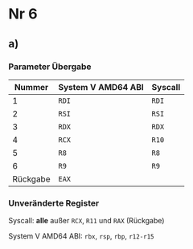 # Nr 6
## a)
### Parameter Übergabe
|Nummer|System V AMD64 ABI|Syscall|
|------|------------------|-------|
|1     |`RDI`             |`RDI`  |
|2     |`RSI`             |`RSI`  |
|3     |`RDX`             |`RDX`  |
|4     |`RCX`             |`R10`  |
|5     |`R8`              |`R8`   |
|6     |`R9`              |`R9`   |
|Rückgabe|`EAX`           |       |

### Unveränderte Register
Syscall: **alle** außer `RCX`, `R11` und `RAX` (Rückgabe)

System V AMD64 ABI: `rbx`, `rsp`, `rbp`, `r12-r15`